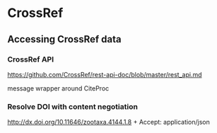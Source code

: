 # CrossRef

## Accessing CrossRef data

### CrossRef API 

https://github.com/CrossRef/rest-api-doc/blob/master/rest_api.md

message wrapper around CiteProc

### Resolve DOI with content negotiation

http://dx.doi.org/10.11646/zootaxa.4144.1.8 + Accept: application/json




